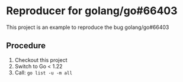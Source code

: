 # Reproducer for golang/go#66403

This project is an example to reproduce the bug golang/go#66403

## Procedure

1. Checkout this project
1. Switch to Go < 1.22
1. Call: `go list -u -m all`

